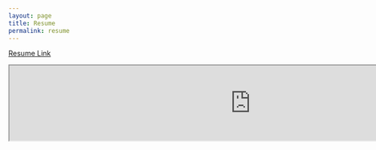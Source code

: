 ```yaml
---
layout: page
title: Resume
permalink: resume
---
```

[Resume Link](https://docs.google.com/document/d/1loQJbhRYujrNcLcq62RQ0oxqtqHx6FnX2UCjZN3WNxA/edit?usp=sharing)
<iframe style= "width: 100vw;" src="https://docs.google.com/document/d/e/2PACX-1vQRw74RTS6SzitUNKB7SKLzlMBL62SLiUgKuuj2gDXvEjqzzGVATcUCgSeJOsL2CXpBZRch-ICQSfMm/pub?embedded=true"></iframe>
